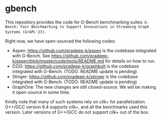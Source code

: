 # gbench
This repository provides the code for G-Bench benchmarking suites: `G-Bench: Fair Benchmarking to Support Innovations in Streaming Graph Systems (GrAPL'23)`.

Right now, we have open-sourced the following codes:
* Aspen: https://github.com/pradeep-k/aspen is the codebase integrated with G-Bench. See https://github.com/pradeep-k/aspen/blob/master/code/tools/README.md for details on how to run.
* DZiG: https://github.com/pradeep-k/graphbolt is the codebase integrated with G-Bench. (TODO: README update is pending)
* Stinger: https://github.com/pradeep-k/stinger is the codebase integrated with G-Bench. (TODO: README update is pending)
* GraphOne: The new changes are still closed-source. We will be making it open-source in some time.


Kindly note that many of such systems rely on cilk+ for parallelization. G++/GCC version 6.4 supports cilk+, and all the benchmarks used this version. Later versions of G++/GCC do not support cilk+ out of the box.



